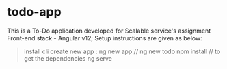 # todo-app
This is a To-Do application developed for Scalable service's assignment
Front-end stack - Angular v12;
Setup instructions are given as below:
> install cli
> create new app : ng new app // ng new todo
> npm install // to get the dependencies
> ng serve
